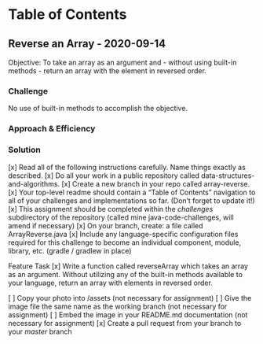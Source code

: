 # Table of Contents

## Reverse an Array - 2020-09-14

Objective: To take an array as an argument and - without using built-in methods - return an array with the element in reversed order.

### Challenge
No use of built-in methods to accomplish the objective.

### Approach & Efficiency
<!-- Not Applicable for first challenge -->

### Solution
<!-- Not Applicable for first challenge -->

[x] Read all of the following instructions carefully. Name things exactly as described.
[x] Do all your work in a public repository called data-structures-and-algorithms.
[x] Create a new branch in your repo called array-reverse.
[x] Your top-level readme should contain a “Table of Contents” navigation to all of your challenges and implementations so far. (Don’t forget to update it!)
[x] This assignment should be completed within the _challenges_ subdirectory of the repository (called mine java-code-challenges, will amend if necessary)
[x] On your branch, create: a file called ArrayReverse.java
[x] Include any language-specific configuration files required for this challenge to become an individual component, module, library, etc. (gradle / gradlew in place)

Feature Task
[x] Write a function called reverseArray which takes an array as an argument. Without utilizing any of the built-in methods available to your language, return an array with elements in reversed order.

[ ] Copy your photo into /assets (not necessary for assignment)
[ ] Give the image file the same name as the working branch (not necessary for assignment)
[ ] Embed the image in your README.md documentation (not necessary for assignment)
[x] Create a pull request from your branch to your _master_ branch
